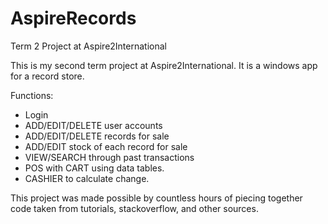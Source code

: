 # AspireRecords
Term 2 Project at Aspire2International

This is my second term project at Aspire2International. It is a windows app for a record store.

Functions:

* Login
* ADD/EDIT/DELETE user accounts
* ADD/EDIT/DELETE records for sale
* ADD/EDIT stock of each record for sale
* VIEW/SEARCH through past transactions
* POS with CART using data tables.
* CASHIER to calculate change.

This project was made possible by countless hours of piecing together code taken from tutorials, stackoverflow, and other sources.  
